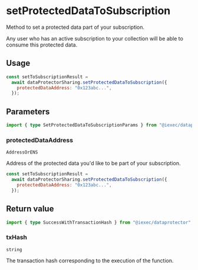 # setProtectedDataToSubscription

Method to set a protected data part of your subscription.

Any user who has an active subscription to your collection will be able to consume this protected data.

## Usage

```js
const setToSubscriptionResult =
  await dataProtectorSharing.setProtectedDataToSubscription({
    protectedDataAddress: "0x123abc...",
  });
```

## Parameters

```ts
import { type SetProtectedDataToSubscriptionParams } from "@iexec/dataprotector";
```

### protectedDataAddress

`AddressOrENS`

Address of the protected data you'd like to be part of your subscription.

```js
const setToSubscriptionResult =
  await dataProtectorSharing.setProtectedDataToSubscription({
    protectedDataAddress: "0x123abc...",
  });
```

## Return value

```ts
import { type SuccessWithTransactionHash } from "@iexec/dataprotector";
```

### txHash

`string`

The transaction hash corresponding to the execution of the function.
